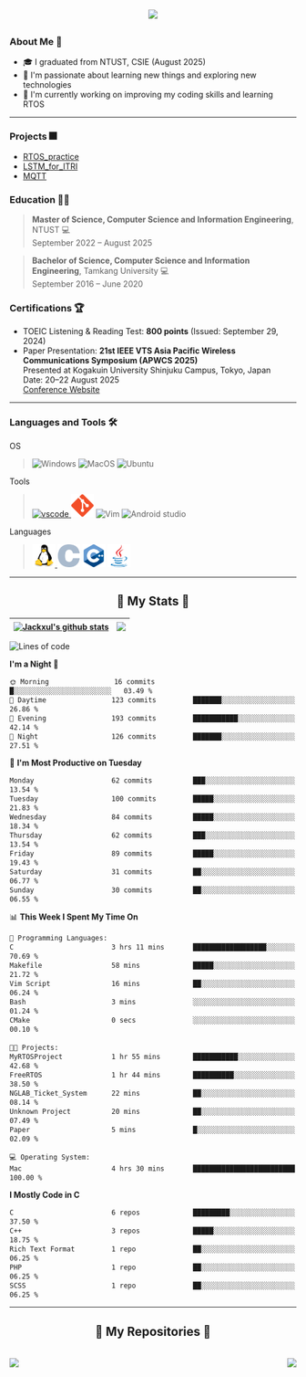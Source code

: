 <h1 align="center">
  <a href="https://git.io/typing-svg">
    <img src="https://readme-typing-svg.herokuapp.com/?lines=Hello,+There!+👋;This+is+Jack+Xul....;Nice+to+meet+you!&center=true&size=30">
  </a>
</h1>

### About Me 🐺
- 🎓 I graduated from NTUST, CSIE (August 2025)
- 🌱 I'm passionate about learning new things and exploring new technologies
- 🔭 I'm currently working on improving my coding skills and learning RTOS
---

### Projects 🎆
- [RTOS_practice](https://github.com/Jackxul/MyRTOSProject)
- [LSTM_for_ITRI](https://github.com/Jackxul/LSTM-for-ITRI)
- [MQTT](https://github.com/Jackxul/MQTT_Pi4)

### Education 🧑‍🎓
> **Master of Science, Computer Science and Information Engineering**, NTUST 💻  
> September 2022 – August 2025

> **Bachelor of Science, Computer Science and Information Engineering**, Tamkang University 💻  
> September 2016 – June 2020

### Certifications 🏆
- TOEIC Listening & Reading Test: **800 points** (Issued: September 29, 2024)
- Paper Presentation: **21st IEEE VTS Asia Pacific Wireless Communications Symposium (APWCS 2025)**  
  Presented at Kogakuin University Shinjuku Campus, Tokyo, Japan  
  Date: 20–22 August 2025  
  [Conference Website](https://apwcs2025.info.kogakuin.ac.jp/)

---
###  Languages and Tools 🛠️

OS
> <img src="https://user-images.githubusercontent.com/25181517/186884150-05e9ff6d-340e-4802-9533-2c3f02363ee3.png" alt="Windows" width="40" height="40" />  <img src="https://user-images.githubusercontent.com/25181517/186884152-ae609cca-8cf1-4175-8d60-1ce1fa078ca2.png" alt="MacOS" width="40" height="40" />  <img src="https://user-images.githubusercontent.com/25181517/186884153-99edc188-e4aa-4c84-91b0-e2df260ebc33.png" alt="Ubuntu" width="40" height="40" />

Tools
> <a href="https://code.visualstudio.com/" target="_blank"> <img src="https://cdn.jsdelivr.net/gh/devicons/devicon/icons/vscode/vscode-original.svg" alt="vscode" width="40" height="40"/> </a> <img src="https://raw.githubusercontent.com/devicons/devicon/master/icons/git/git-original.svg" alt="Git" width="40" height="40"/> <img src="https://user-images.githubusercontent.com/25181517/192108889-232b3431-a585-4b36-a62d-9078bd3641d9.png" alt="Vim" width="40" height="40"/> <img src="https://user-images.githubusercontent.com/25181517/192108895-20dc3343-43e3-4a54-a90e-13a4abbc57b9.png" alt="Android studio" width="40" height="40" />

Languages
> <a href="https://www.linux.org/" target="_blank" rel="noreferrer"> <img src="https://raw.githubusercontent.com/devicons/devicon/master/icons/linux/linux-original.svg" alt="linux" width="40" height="40"/> </a>  <img src="https://raw.githubusercontent.com/devicons/devicon/master/icons/c/c-original.svg" alt="C" width="40" height="40"/> <img src="https://raw.githubusercontent.com/devicons/devicon/master/icons/cplusplus/cplusplus-original.svg" alt="C++" width="40" height="40"/> <img src="https://raw.githubusercontent.com/devicons/devicon/master/icons/java/java-original.svg" alt="Java" width="40" height="40"/>
> 
---

<h2 align="center">🦊 My Stats 🦊</h2>

| <a href="https://github.com/Jackxul?tab=repositories"><img align="center" src="https://github-readme-stats.vercel.app/api?username=Jackxul&show_icons=true&include_all_commits=true&theme=nightowl&hide_border=true" alt="Jackxul's github stats" /></a> | <img align="center" src="https://github-readme-stats.vercel.app/api/top-langs/?username=Jackxul&&hide=SCSS,CSS,EJS,HTML&langs_count=5&layout=compact&theme=blueberry&hide_border=true" /></a> |
| ------------- | ------------- |

<!--START_SECTION:waka-->
![Lines of code](https://img.shields.io/badge/From%20Hello%20World%20I%27ve%20Written-12.8%20million%20lines%20of%20code-blue)

**I'm a Night 🦉** 

```text
🌞 Morning                16 commits          █░░░░░░░░░░░░░░░░░░░░░░░░   03.49 % 
🌆 Daytime                123 commits         ███████░░░░░░░░░░░░░░░░░░   26.86 % 
🌃 Evening                193 commits         ███████████░░░░░░░░░░░░░░   42.14 % 
🌙 Night                  126 commits         ███████░░░░░░░░░░░░░░░░░░   27.51 % 
```
📅 **I'm Most Productive on Tuesday** 

```text
Monday                   62 commits          ███░░░░░░░░░░░░░░░░░░░░░░   13.54 % 
Tuesday                  100 commits         █████░░░░░░░░░░░░░░░░░░░░   21.83 % 
Wednesday                84 commits          █████░░░░░░░░░░░░░░░░░░░░   18.34 % 
Thursday                 62 commits          ███░░░░░░░░░░░░░░░░░░░░░░   13.54 % 
Friday                   89 commits          █████░░░░░░░░░░░░░░░░░░░░   19.43 % 
Saturday                 31 commits          ██░░░░░░░░░░░░░░░░░░░░░░░   06.77 % 
Sunday                   30 commits          ██░░░░░░░░░░░░░░░░░░░░░░░   06.55 % 
```


📊 **This Week I Spent My Time On** 

```text
💬 Programming Languages: 
C                        3 hrs 11 mins       ██████████████████░░░░░░░   70.69 % 
Makefile                 58 mins             █████░░░░░░░░░░░░░░░░░░░░   21.72 % 
Vim Script               16 mins             ██░░░░░░░░░░░░░░░░░░░░░░░   06.24 % 
Bash                     3 mins              ░░░░░░░░░░░░░░░░░░░░░░░░░   01.24 % 
CMake                    0 secs              ░░░░░░░░░░░░░░░░░░░░░░░░░   00.10 % 

🐱‍💻 Projects: 
MyRTOSProject            1 hr 55 mins        ███████████░░░░░░░░░░░░░░   42.68 % 
FreeRTOS                 1 hr 44 mins        ██████████░░░░░░░░░░░░░░░   38.50 % 
NGLAB_Ticket_System      22 mins             ██░░░░░░░░░░░░░░░░░░░░░░░   08.14 % 
Unknown Project          20 mins             ██░░░░░░░░░░░░░░░░░░░░░░░   07.49 % 
Paper                    5 mins              █░░░░░░░░░░░░░░░░░░░░░░░░   02.09 % 

💻 Operating System: 
Mac                      4 hrs 30 mins       █████████████████████████   100.00 % 
```

**I Mostly Code in C** 

```text
C                        6 repos             █████████░░░░░░░░░░░░░░░░   37.50 % 
C++                      3 repos             █████░░░░░░░░░░░░░░░░░░░░   18.75 % 
Rich Text Format         1 repo              ██░░░░░░░░░░░░░░░░░░░░░░░   06.25 % 
PHP                      1 repo              ██░░░░░░░░░░░░░░░░░░░░░░░   06.25 % 
SCSS                     1 repo              ██░░░░░░░░░░░░░░░░░░░░░░░   06.25 % 
```




<!--END_SECTION:waka-->

---
<h2 align="center">📂 My Repositories 📂</h2>
<br>
<div width="100%" align="center">
  <a align="left" href="https://github.com/Jackxul/NGLAB_Ticket_System" title="NGLAB_Ticket_System"><img align="left" height="115" src="https://github-readme-stats.vercel.app/api/pin/?username=Jackxul&repo=NGLAB_Ticket_System&theme=react&border_color=61dafb&border_radius=10"></a><a align="right" href="https://github.com/Jackxul/Makefile" title="Makefile"><img align="right" height="115" src="https://github-readme-stats.vercel.app/api/pin/?username=Jackxul&repo=Makefile&theme=react&border_color=61dafb&border_radius=10"></a>
</div>
<br/><br/><br/><br/><br/><br/>


<!--
**Jackxul/Jackxul** is a ✨ _special_ ✨ repository because its `README.md` (this file) appears on your GitHub profile.

Here are some ideas to get you started:

- 🔭 I’m currently working on ...
- 🌱 I’m currently learning ...
- 👯 I’m looking to collaborate on ...
- 🤔 I’m looking for help with ...
- 💬 Ask me about ...
- 📫 How to reach me: ...
- 😄 Pronouns: ...
- ⚡ Fun fact: ...
-->
